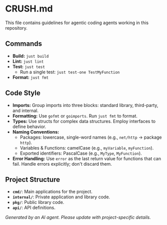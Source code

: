 # CRUSH.md

This file contains guidelines for agentic coding agents working in this repository.

## Commands

- **Build:** `just build`
- **Lint:** `just lint`
- **Test:** `just test`
  - Run a single test: `just test-one TestMyFunction`
- **Format:** `just fmt`

## Code Style

- **Imports:** Group imports into three blocks: standard library, third-party, and internal.
- **Formatting:** Use `gofmt` or `goimports`. Run `just fmt` to format.
- **Types:** Use structs for complex data structures. Employ interfaces to define behavior.
- **Naming Conventions:**
  - Packages: lowercase, single-word names (e.g., `net/http` -> package `http`).
  - Variables & Functions: camelCase (e.g., `myVariable`, `myFunction`).
  - Exported identifiers: PascalCase (e.g., `MyType`, `MyFunction`).
- **Error Handling:** Use `error` as the last return value for functions that can fail. Handle errors explicitly; don't discard them.

## Project Structure

- **`cmd/`**: Main applications for the project.
- **`internal/`**: Private application and library code.
- **`pkg/`**: Public library code.
- **`api/`**: API definitions.

*Generated by an AI agent. Please update with project-specific details.*
